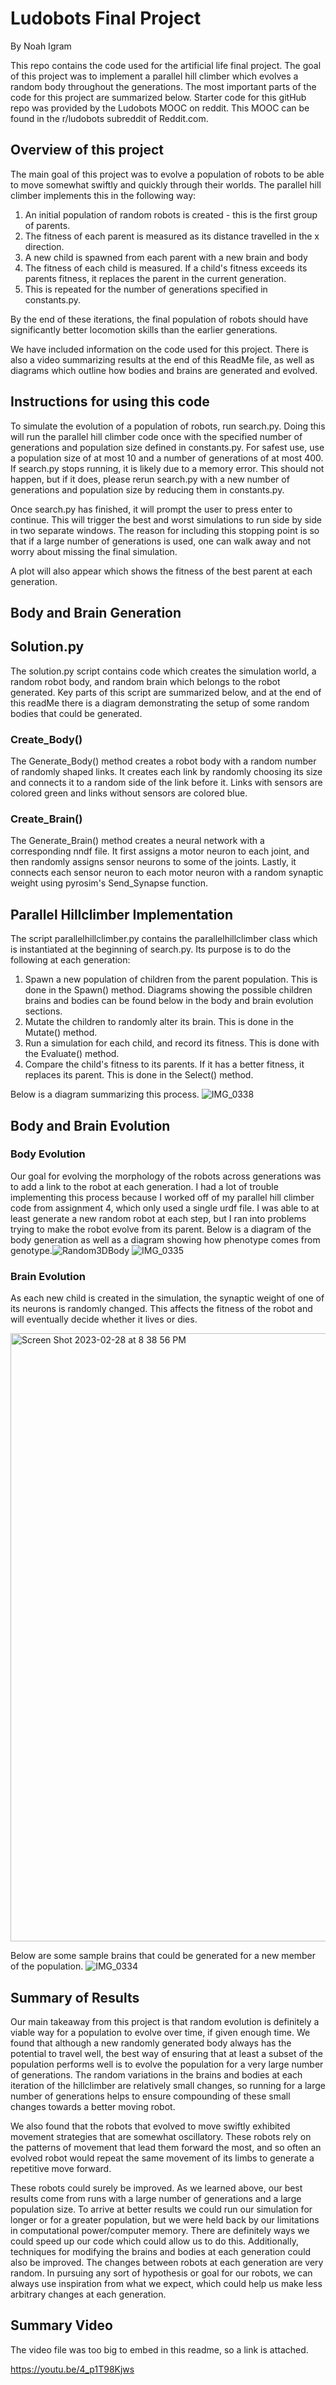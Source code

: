 # Ludobots Final Project

By Noah Igram

This repo contains the code used for the artificial life final project. The goal of this project was to implement a parallel hill climber which evolves a random body throughout the generations. The most important parts of the code for this project are summarized below. Starter code for this gitHub repo was provided by the Ludobots MOOC on reddit. This MOOC can be found in the r/ludobots subreddit of Reddit.com.

## Overview of this project
The main goal of this project was to evolve a population of robots to be able to move somewhat swiftly and quickly through their worlds. The parallel hill climber implements this in the following way:
1. An initial population of random robots is created - this is the first group of parents.
2. The fitness of each parent is measured as its distance travelled in the x direction.
3. A new child is spawned from each parent with a new brain and body
4. The fitness of each child is measured. If a child's fitness exceeds its parents fitness, it replaces the parent in the current generation.
5. This is repeated for the number of generations specified in constants.py.

By the end of these iterations, the final population of robots should have significantly better locomotion skills than the earlier generations.

We have included information on the code used for this project. There is also a video summarizing results at the end of this ReadMe file, as well as diagrams which outline how bodies and brains are generated and evolved. 

## Instructions for using this code

To simulate the evolution of a population of robots, run search.py. Doing this will run the parallel hill climber code once with the specified number of generations and population size defined in constants.py. For safest use, use a population size of at most 10 and a number of generations of at most 400. If search.py stops running, it is likely due to a memory error. This should not happen, but if it does, please rerun search.py with a new number of generations and population size by reducing them in constants.py.

Once search.py has finished, it will prompt the user to press enter to continue. This will trigger the best and worst simulations to run side by side in two separate windows. The reason for including this stopping point is so that if a large number of generations is used, one can walk away and not worry about missing the final simulation.

A plot will also appear which shows the fitness of the best parent at each generation.

## Body and Brain Generation

## Solution.py

The solution.py script contains code which creates the simulation world, a random robot body, and random brain which belongs to the robot generated. Key parts of this script are summarized below, and at the end of this readMe there is a diagram demonstrating the setup of some random bodies that could be generated.

### Create_Body()

The Generate_Body() method creates a robot body with a random number of randomly shaped links. It creates each link by randomly choosing its size and connects it to a random side of the link before it. Links with sensors are colored green and links without sensors are colored blue.

### Create_Brain()

The Generate_Brain() method creates a neural network with a corresponding nndf file. It first assigns a motor neuron to each joint, and then randomly assigns sensor neurons to some of the joints. Lastly, it connects each sensor neuron to each motor neuron with a random synaptic weight using pyrosim's Send_Synapse function.

## Parallel Hillclimber Implementation
The script parallelhillclimber.py contains the parallelhillclimber class which is instantiated at the beginning of search.py. Its purpose is to do the following at each generation:
1. Spawn a new population of children from the parent population. This is done in the Spawn() method. Diagrams showing the possible children brains and bodies can be found below in the body and brain evolution sections.
2. Mutate the children to randomly alter its brain. This is done in the Mutate() method. 
3. Run a simulation for each child, and record its fitness. This is done with the Evaluate() method. 
4. Compare the child's fitness to its parents. If it has a better fitness, it replaces its parent. This is done in the Select() method.

Below is a diagram summarizing this process.
![IMG_0338](https://user-images.githubusercontent.com/75544386/224860153-714a1e32-be2e-43a5-8f67-f736bba2c96e.jpg)

## Body and Brain Evolution

### Body Evolution

Our goal for evolving the morphology of the robots across generations was to add a link to the robot at each generation. I had a lot of trouble implementing this process because I worked off of my parallel hill climber code from assignment 4, which only used a single urdf file. I was able to at least generate a new random robot at each step, but I ran into problems trying to make the robot evolve from its parent. Below is a diagram of the body generation as well as a diagram showing how phenotype comes from genotype.![Random3DBody](https://user-images.githubusercontent.com/75544386/220231503-1c5ac866-97dd-407c-8d4e-9a28791b0224.jpg)
![IMG_0335](https://user-images.githubusercontent.com/75544386/224856574-33b71b55-6df9-4e09-950e-d1d2cca42e66.jpg)

### Brain Evolution

As each new child is created in the simulation, the synaptic weight of one of its neurons is randomly changed. This affects the fitness of the robot and will eventually decide whether it lives or dies.

<img width="973" alt="Screen Shot 2023-02-28 at 8 38 56 PM" src="https://user-images.githubusercontent.com/75544386/222031768-7ce43c31-dde6-49ab-91ad-49a3081c25ef.png">

Below are some sample brains that could be generated for a new member of the population.
![IMG_0334](https://user-images.githubusercontent.com/75544386/224839153-5b815a1e-2f38-485f-ab2c-000c5321303b.jpg)

## Summary of Results
Our main takeaway from this project is that random evolution is definitely a viable way for a population to evolve over time, if given enough time. We found that although a new randomly generated body always has the potential to travel well, the best way of ensuring that at least a subset of the population performs well is to evolve the population for a very large number of generations. The random variations in the brains and bodies at each iteration of the hillclimber are relatively small changes, so running for a large number of generations helps to ensure compounding of these small changes towards a better moving robot. 

We also found that the robots that evolved to move swiftly exhibited movement strategies that are somewhat oscillatory. These robots rely on the patterns of movement that lead them forward the most, and so often an evolved robot would repeat the same movement of its limbs to generate a repetitive move forward.

These robots could surely be improved. As we learned above, our best results come from runs with a large number of generations and a large population size. To arrive at better results we could run our simulation for longer or for a greater population, but we were held back by our limitations in computational power/computer memory. There are definitely ways we could speed up our code which could allow us to do this. Additionally, techniques for modifying the brains and bodies at each generation could also be improved. The changes between robots at each generation are very random. In pursuing any sort of hypothesis or goal for our robots, we can always use inspiration from what we expect, which could help us make less arbitrary changes at each generation. 

## Summary Video
The video file was too big to embed in this readme, so a link is attached. 

https://youtu.be/4_p1T98Kjws

